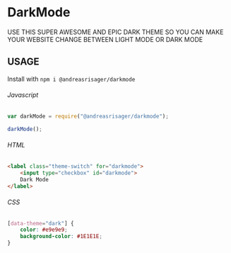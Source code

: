 # DarkMode
USE THIS SUPER AWESOME AND EPIC DARK THEME SO YOU CAN MAKE YOUR WEBSITE CHANGE BETWEEN LIGHT MODE OR DARK MODE

## USAGE
Install with `npm i @andreasrisager/darkmode`

###### Javascript
```javascript
var darkMode = require("@andreasrisager/darkmode");

darkMode();
```

###### HTML
```html
<label class="theme-switch" for="darkmode">
    <input type="checkbox" id="darkmode">
    Dark Mode
</label>
```

###### CSS
```css
[data-theme="dark"] {
    color: #e9e9e9;
    background-color: #1E1E1E;
}
```